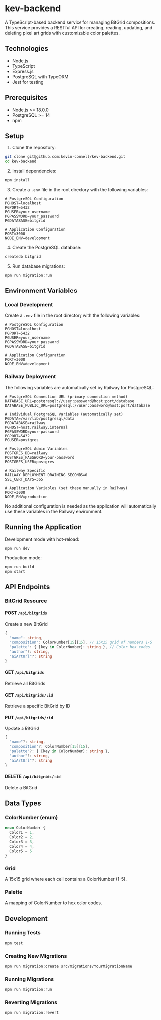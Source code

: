 # kev-backend

A TypeScript-based backend service for managing BitGrid compositions. This service provides a RESTful API for creating, reading, updating, and deleting pixel art grids with customizable color palettes.

## Technologies

- Node.js
- TypeScript
- Express.js
- PostgreSQL with TypeORM
- Jest for testing

## Prerequisites

- Node.js >= 18.0.0
- PostgreSQL >= 14
- npm

## Setup

1. Clone the repository:
```bash
git clone git@github.com:kevin-connell/kev-backend.git
cd kev-backend
```

2. Install dependencies:
```bash
npm install
```

3. Create a `.env` file in the root directory with the following variables:
```env
# PostgreSQL Configuration
PGHOST=localhost
PGPORT=5432
PGUSER=your_username
PGPASSWORD=your_password
PGDATABASE=bitgrid

# Application Configuration
PORT=3000
NODE_ENV=development
```

4. Create the PostgreSQL database:
```bash
createdb bitgrid
```

5. Run database migrations:
```bash
npm run migration:run
```

## Environment Variables

### Local Development
Create a `.env` file in the root directory with the following variables:
```env
# PostgreSQL Configuration
PGHOST=localhost
PGPORT=5432
PGUSER=your_username
PGPASSWORD=your_password
PGDATABASE=bitgrid

# Application Configuration
PORT=3000
NODE_ENV=development
```

### Railway Deployment
The following variables are automatically set by Railway for PostgreSQL:
```env
# PostgreSQL Connection URL (primary connection method)
DATABASE_URL=postgresql://user:password@host:port/database
DATABASE_PUBLIC_URL=postgresql://user:password@host:port/database

# Individual PostgreSQL Variables (automatically set)
PGDATA=/var/lib/postgresql/data
PGDATABASE=railway
PGHOST=host.railway.internal
PGPASSWORD=your-password
PGPORT=5432
PGUSER=postgres

# PostgreSQL Admin Variables
POSTGRES_DB=railway
POSTGRES_PASSWORD=your-password
POSTGRES_USER=postgres

# Railway Specific
RAILWAY_DEPLOYMENT_DRAINING_SECONDS=0
SSL_CERT_DAYS=365

# Application Variables (set these manually in Railway)
PORT=3000
NODE_ENV=production
```

No additional configuration is needed as the application will automatically use these variables in the Railway environment.

## Running the Application

Development mode with hot-reload:
```bash
npm run dev
```

Production mode:
```bash
npm run build
npm start
```

## API Endpoints

### BitGrid Resource

#### POST `/api/bitgrids`
Create a new BitGrid
```typescript
{
  "name": string,
  "composition": ColorNumber[15][15], // 15x15 grid of numbers 1-5
  "palette": { [key in ColorNumber]: string }, // Color hex codes
  "author"?: string,
  "aiArtUrl"?: string
}
```

#### GET `/api/bitgrids`
Retrieve all BitGrids

#### GET `/api/bitgrids/:id`
Retrieve a specific BitGrid by ID

#### PUT `/api/bitgrids/:id`
Update a BitGrid
```typescript
{
  "name"?: string,
  "composition"?: ColorNumber[15][15],
  "palette"?: { [key in ColorNumber]: string },
  "author"?: string,
  "aiArtUrl"?: string
}
```

#### DELETE `/api/bitgrids/:id`
Delete a BitGrid

## Data Types

### ColorNumber (enum)
```typescript
enum ColorNumber {
  Color1 = 1,
  Color2 = 2,
  Color3 = 3,
  Color4 = 4,
  Color5 = 5
}
```

### Grid
A 15x15 grid where each cell contains a ColorNumber (1-5).

### Palette
A mapping of ColorNumber to hex color codes.

## Development

### Running Tests
```bash
npm test
```

### Creating New Migrations
```bash
npm run migration:create src/migrations/YourMigrationName
```

### Running Migrations
```bash
npm run migration:run
```

### Reverting Migrations
```bash
npm run migration:revert
```